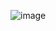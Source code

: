 ![image](https://github.com/11090012/modsen/assets/145377347/644cc53d-a613-4f4d-8a15-27fb125d070d)


